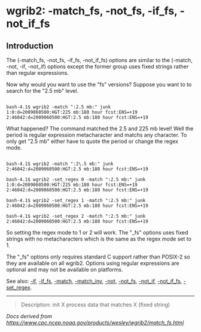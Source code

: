 # wgrib2: -match_fs, -not_fs, -if_fs, -not_if_fs

## Introduction

The (-match_fs, -not_fs, -if_fs, -not_if_fs) options are
similar to the
(-match, -not, -if, -not_if) options except the former
group uses fixed strings rather than regular expressions.

Now why would you want to use the "fs" versions? Suppose you want to to
search for the "2.5 mb" level.

```

bash-4.1$ wgrib2 -match ":2.5 mb:" junk
1:0:d=2009060500:HGT:225 mb:180 hour fcst:ENS=+19
2:46042:d=2009060500:HGT:2.5 mb:180 hour fcst:ENS=+19

```

What happened? The command matched the 2.5 and 225 mb level! Well the
period is regular expression metacharacter and matchs any character. To
only get "2.5 mb" either have to quote the period or change the regex mode.

```

bash-4.1$ wgrib2 -match ":2\.5 mb:" junk
2:46042:d=2009060500:HGT:2.5 mb:180 hour fcst:ENS=+19

bash-4.1$ wgrib2 -set_regex 0 -match ":2.5 mb:" junk
1:0:d=2009060500:HGT:225 mb:180 hour fcst:ENS=+19
2:46042:d=2009060500:HGT:2.5 mb:180 hour fcst:ENS=+19

bash-4.1$ wgrib2 -set_regex 1 -match ":2.5 mb:" junk
2:46042:d=2009060500:HGT:2.5 mb:180 hour fcst:ENS=+19

bash-4.1$ wgrib2 -set_regex 2 -match ":2.5 mb:" junk
2:46042:d=2009060500:HGT:2.5 mb:180 hour fcst:ENS=+19

```

So setting the regex mode to 1 or 2 will work. The "\_fs" options
uses fixed strings with no metacharacters which is the same
as the regex mode set to 1.

The "\_fs" options only requires standard C support rather than POSIX-2
so they are available on all wgrib2. Options using
regular expressions are optional and may not be available on platforms.

See also:
[-if](./if.md),
[-if_fs](./if_fs.md),
[-match](./match.md),
[-match_inv](./match_inv.md),
[-not](./not.md),
[-not_fs](./not_fs.md),
[-not_if](./not_if.md),
[-not_if_fs](./not_if_fs.md),
[-set_regex](./set_regex.md).

---

> Description: init X process data that matches X (fixed string)

_Docs derived from <https://www.cpc.ncep.noaa.gov/products/wesley/wgrib2/match_fs.html>_
